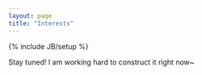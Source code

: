 ```yaml
---
layout: page
title: "Interests"
---
```


{% include JB/setup %}


Stay tuned! I am working hard to construct it right now~ 